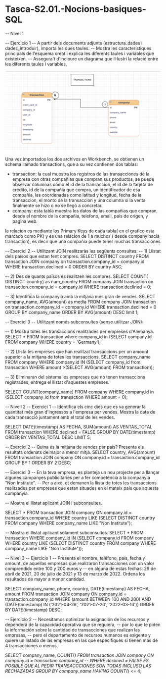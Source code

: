 # Tasca-S2.01.-Nocions-basiques-SQL


-- Nivel 1

-- Ejercicio 1
-- A partir dels documents adjunts (estructura_dades i dades_introduir), importa les dues taules.
-- Mostra les característiques principals de l'esquema creat i explica les diferents taules i variables que existeixen.
-- Assegura't d'incloure un diagrama que il·lustri la relació entre les diferents taules i variables.

![](https://github.com/jettkike/Tasca-S2.01.-Nocions-basiques-SQL/blob/main/Captura%20de%20pantalla%202025-05-05%20180226.png)

Una vez importados los dos archivos en Workbench, se obtienen un schema llamado transactions, que a su vez contienen dos tablas:
- transaction: la cual muestra los registros de las transacciones de la empresa con otras compañias que compran sus productos, se puede observar columnas como el id de la transaccion, el id de la tarjeta de crédito, id de la compañia que compra, un identificador de esa compañia, las coordenadas como latitud y longitud, fecha de la transaccion, el monto de la transaccion y una columna si la venta finalmente se hizo o no se llegó a concretar.
- company: esta tabla muestra los datos de las compañias que compran, desde el nombre de la compañia, telefono, email, pais de origen, y pagina web.

la relacion es mediante los Primary Keys de cada tabla( en el grafico esta marcado como PK) y es una relacion de 1 a muchos ( desde company hacia transaction), es decir que una compañia puede tener muchas transacciones

-- Exercici 2
-- Utilitzant JOIN realitzaràs les següents consultes:
-- 1) Llistat dels països que estan fent compres.
SELECT DISTINCT country
FROM transaction
JOIN company on  transaction.company_id = company.id
WHERE transaction.declined = 0
ORDER BY country ASC;

-- 2) Des de quants països es realitzen les compres.
SELECT COUNT( DISTINCT country) as num_country
FROM company
JOIN transaction on transaction.company_id = company.id
WHERE transaction.declined = 0;

--  3) Identifica la companyia amb la mitjana més gran de vendes.
SELECT company_name, AVG(amount) as media
FROM company
JOIN transaction on transaction.company_id = company.id
WHERE transaction.declined = 0
GROUP BY company_name
ORDER BY AVG(amount) DESC
limit 1;

-- Exercici 3
-- Utilitzant només subconsultes (sense utilitzar JOIN):

-- 1) Mostra totes les transaccions realitzades per empreses d'Alemanya.
SELECT *
FROM transaction
where company_id in (SELECT company.id
		      FROM company
		      WHERE country = 'Germany');


-- 2) Llista les empreses que han realitzat transaccions per un amount superior a la mitjana de totes les transaccions.
SELECT company_name
FROM company
WHERE company.id IN (SELECT company_id
		      from transaction
		      WHERE amount >(SELECT AVG(amount) FROM transaction));

-- 3) Eliminaran del sistema les empreses que no tenen transaccions registrades, entrega el llistat d'aquestes empreses.

SELECT COUNT(company_name)
FROM company
WHERE company.id in (SELECT company_id from transaction WHERE amount = 0);


-- Nivell 2
-- Exercici 1
-- Identifica els cinc dies que es va generar la quantitat més gran d'ingressos a l'empresa per vendes. Mostra la data de cada transacció juntament amb el total de les vendes.

SELECT DATE(timestamp) AS FECHA, SUM(amount) AS VENTAS_TOTAL 
FROM transaction
WHERE declined = FALSE
GROUP BY DATE(timestamp)
ORDER BY VENTAS_TOTAL DESC
LIMIT 5;

-- Exercici 2
-- Quina és la mitjana de vendes per país? Presenta els resultats ordenats de major a menor mitjà.
SELECT country, AVG(amount)
FROM transaction
JOIN company ON company.id = transaction.company_id
GROUP BY 1
ORDER BY 2 DESC;

-- Exercici 3
-- En la teva empresa, es planteja un nou projecte per a llançar algunes campanyes publicitàries per a fer competència a la companyia "Non Institute".
-- Per a això, et demanen la llista de totes les transaccions realitzades per empreses que estan situades en el mateix país que aquesta companyia.

-- Mostra el llistat aplicant JOIN i subconsultes.

SELECT *
FROM transaction
JOIN company ON company.id = transaction.company_id 
WHERE country LIKE (SELECT DISTINCT country
		    FROM company
		    WHERE company_name LIKE "Non Institute");


-- Mostra el llistat aplicant solament subconsultes.
SELECT *
FROM transaction
WHERE company_id IN (SELECT company.id
			FROM company 
			WHERE country LIKE (SELECT DISTINCT country
					     FROM company
					     WHERE company_name LIKE "Non Institute"));
                                        

-- Nivel 3
-- Ejercicio 1
-- Presenta el nombre, teléfono, país, fecha y amount, de aquellas empresas que realizaron transacciones con un valor comprendido entre 100 y 200 euros y
-- en alguna de estas fechas: 29 de abril de 2021, 20 de julio de 2021 y 13 de marzo de 2022. Ordena los resultados de mayor a menor cantidad.

SELECT company_name, phone, country, DATE(timestamp) AS FECHA, amount
FROM transaction
JOIN company ON company.id = transaction.company_id
WHERE (amount BETWEEN 100 AND 200) AND (DATE(timestamp) IN ('2021-04-29', '2021-07-20', '2022-03-13'))
ORDER BY DATE(timestamp) DESC;

-- Ejercicio 2
-- Necesitamos optimizar la asignación de los recursos y dependerá de la capacidad operativa que se requiera, 
-- por lo que te piden la información sobre la cantidad de transacciones que realizan las empresas, 
-- pero el departamento de recursos humanos es exigente y quiere un listado de las empresas en las que especifiques si tienen más de 4 transacciones o menos.

SELECT company_name, COUNT(*)
FROM  transaction
JOIN company ON company.id = transaction.company_id
-- WHERE declined = FALSE ES POSIBLE QUE AL PEDIR TRANSACCCIONES SON TODAS INCLUSO LAS RECHAZADAS
GROUP BY company_name
HAVING COUNT(*) <= 4;

